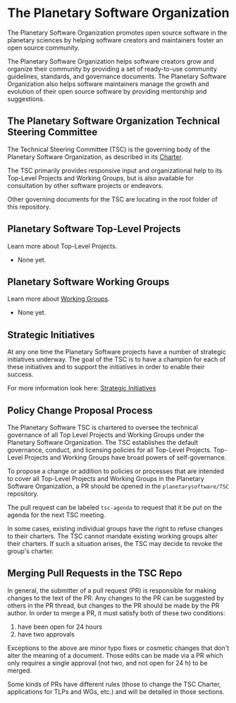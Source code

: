 # The Planetary Software Organization

The Planetary Software Organization promotes open source software in the
planetary sciences by helping software creators and maintainers foster an
open source community.

The Planetary Software Organization helps software creators grow
and organize their community by providing a set of ready-to-use
community guidelines, standards, and governance documents.  The 
Planetary Software Organization also helps software maintainers 
manage the growth and evolution of their open source software by 
providing mentorship and suggestions.


## The Planetary Software Organization Technical Steering Committee

The Technical Steering Committee (TSC) is the governing body of the
Planetary Software Organization, as described in its
[Charter](TSC-Charter.md).

The TSC primarily provides responsive input and organizational help
to its Top-Level Projects and Working Groups, but is also available
for consultation by other software projects or endeavors.

Other governing documents for the TSC are locating in the root
folder of this repository.


## Planetary Software Top-Level Projects

Learn more about Top-Level Projects.

* None yet.


## Planetary Software Working Groups

Learn more about [Working Groups](Working-Groups.md).

* None yet.


## Strategic Initiatives

At any one time the Planetary Software projects have a number of strategic initiatives
underway.  The goal of the TSC is to have a champion for each of these
initiatives and to support the initiatives in order to enable their
success.

For more information look here:
[Strategic Initiatives](https://github.com/planetarysoftware/TSC/blob/master/Strategic-Initiatives.md)


## Policy Change Proposal Process

The Planetary Software TSC is chartered to oversee the technical governance of all Top
Level Projects and Working Groups under the Planetary Software Organization. The TSC
establishes the default governance, conduct, and licensing policies for all Top-Level 
Projects. Top-Level Projects and Working Groups have broad powers of
self-governance.

To propose a change or addition to policies or processes that are intended to
cover all Top-Level Projects and Working Groups in the Planetary Software Organization,
a PR should be opened in the `planetarysoftware/TSC` repository.

The pull request can be labeled `tsc-agenda` to request that it be put on the
agenda for the next TSC meeting.

In some cases, existing individual groups have the right to refuse changes to
their charters. The TSC cannot mandate existing working groups alter their
charters. If such a situation arises, the TSC may decide to revoke the group's
charter.

## Merging Pull Requests in the TSC Repo
In general, the submitter of a pull request (PR) is responsible for
making changes to the text of the PR.  Any changes to the PR can
be suggested by others in the PR thread, but changes to the PR
should be made by the PR author.  In order to merge a PR, it must
satisfy both of these two conditions:

  1. have been open for 24 hours
  2. have two approvals

Exceptions to the above are minor typo fixes or cosmetic changes
that don't alter the meaning of a document.  Those edits can be
made via a PR which only requires a single approval (not two, and
not open for 24 h) to be merged.

Some kinds of PRs have different rules (those to change the TSC Charter, 
applications for TLPs and WGs, etc.) and will be detailed in those sections.
